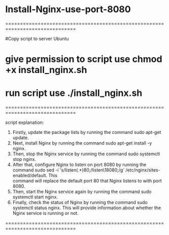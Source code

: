 # Install-Nginx-use-port-8080
==============================================================================

#Copy script to server Ubuntu
# give permission to script use chmod +x install_nginx.sh
# run script use ./install_nginx.sh

==============================================================================

script explanation:

1.  Firstly, update the package lists by running the command sudo apt-get update.
2.  Next, install Nginx by running the command sudo apt-get install -y nginx.
3.  Then, stop the Nginx service by running the command sudo systemctl stop nginx.
4.  After that, configure Nginx to listen on port 8080 by running the command sudo sed -i 's/listen\(.*\)80;/listen\18080;/g' /etc/nginx/sites-enabled/default. This   
    command will replace the default port 80 that Nginx listens to with port 8080.
5.  Then, start the Nginx service again by running the command sudo systemctl start nginx.
6.  Finally, check the status of Nginx by running the command sudo systemctl status nginx. This will provide information about whether the Nginx service is running or 
    not.

==============================================================================
